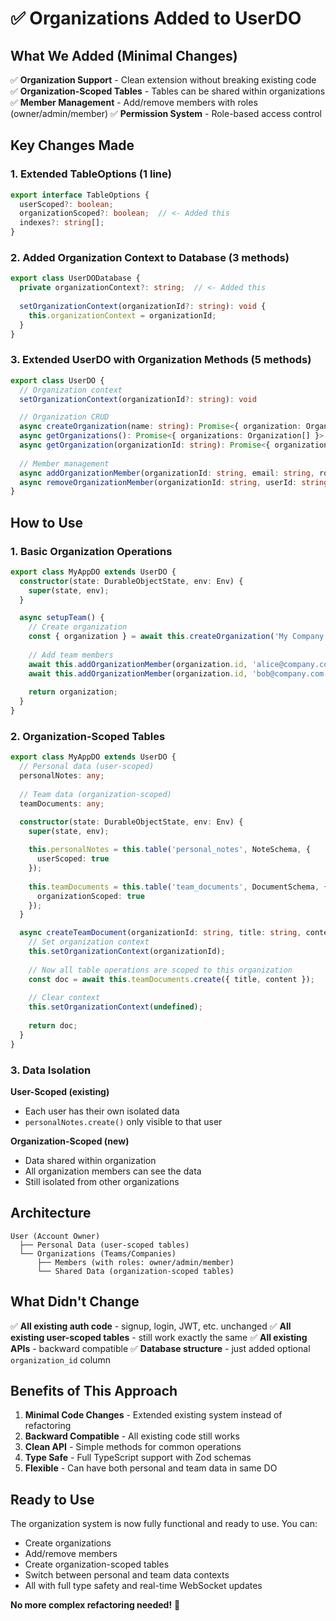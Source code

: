 # ✅ Organizations Added to UserDO

## What We Added (Minimal Changes)

✅ **Organization Support** - Clean extension without breaking existing code
✅ **Organization-Scoped Tables** - Tables can be shared within organizations  
✅ **Member Management** - Add/remove members with roles (owner/admin/member)
✅ **Permission System** - Role-based access control

## Key Changes Made

### 1. Extended TableOptions (1 line)
```ts
export interface TableOptions {
  userScoped?: boolean;
  organizationScoped?: boolean;  // <- Added this
  indexes?: string[];
}
```

### 2. Added Organization Context to Database (3 methods)
```ts
export class UserDODatabase {
  private organizationContext?: string;  // <- Added this
  
  setOrganizationContext(organizationId?: string): void {
    this.organizationContext = organizationId;
  }
}
```

### 3. Extended UserDO with Organization Methods (5 methods)
```ts
export class UserDO {
  // Organization context
  setOrganizationContext(organizationId?: string): void

  // Organization CRUD
  async createOrganization(name: string): Promise<{ organization: Organization }>
  async getOrganizations(): Promise<{ organizations: Organization[] }>
  async getOrganization(organizationId: string): Promise<{ organization: Organization; members: OrganizationMember[] }>
  
  // Member management
  async addOrganizationMember(organizationId: string, email: string, role: 'admin' | 'member'): Promise<{ member: OrganizationMember }>
  async removeOrganizationMember(organizationId: string, userId: string): Promise<{ ok: boolean }>
}
```

## How to Use

### 1. Basic Organization Operations
```ts
export class MyAppDO extends UserDO {
  constructor(state: DurableObjectState, env: Env) {
    super(state, env);
  }

  async setupTeam() {
    // Create organization
    const { organization } = await this.createOrganization('My Company');
    
    // Add team members
    await this.addOrganizationMember(organization.id, 'alice@company.com', 'admin');
    await this.addOrganizationMember(organization.id, 'bob@company.com', 'member');
    
    return organization;
  }
}
```

### 2. Organization-Scoped Tables
```ts
export class MyAppDO extends UserDO {
  // Personal data (user-scoped)
  personalNotes: any;
  
  // Team data (organization-scoped) 
  teamDocuments: any;

  constructor(state: DurableObjectState, env: Env) {
    super(state, env);
    
    this.personalNotes = this.table('personal_notes', NoteSchema, { 
      userScoped: true 
    });
    
    this.teamDocuments = this.table('team_documents', DocumentSchema, { 
      organizationScoped: true 
    });
  }

  async createTeamDocument(organizationId: string, title: string, content: string) {
    // Set organization context
    this.setOrganizationContext(organizationId);
    
    // Now all table operations are scoped to this organization
    const doc = await this.teamDocuments.create({ title, content });
    
    // Clear context
    this.setOrganizationContext(undefined);
    
    return doc;
  }
}
```

### 3. Data Isolation

**User-Scoped (existing)**
- Each user has their own isolated data
- `personalNotes.create()` only visible to that user

**Organization-Scoped (new)**
- Data shared within organization
- All organization members can see the data
- Still isolated from other organizations

## Architecture

```
User (Account Owner)
  ├── Personal Data (user-scoped tables)
  └── Organizations (Teams/Companies)
      ├── Members (with roles: owner/admin/member)
      └── Shared Data (organization-scoped tables)
```

## What Didn't Change

✅ **All existing auth code** - signup, login, JWT, etc. unchanged
✅ **All existing user-scoped tables** - still work exactly the same
✅ **All existing APIs** - backward compatible
✅ **Database structure** - just added optional `organization_id` column

## Benefits of This Approach

1. **Minimal Code Changes** - Extended existing system instead of refactoring
2. **Backward Compatible** - All existing code still works
3. **Clean API** - Simple methods for common operations  
4. **Type Safe** - Full TypeScript support with Zod schemas
5. **Flexible** - Can have both personal and team data in same DO

## Ready to Use

The organization system is now fully functional and ready to use. You can:
- Create organizations
- Add/remove members  
- Create organization-scoped tables
- Switch between personal and team data contexts
- All with full type safety and real-time WebSocket updates

**No more complex refactoring needed!** 🎉